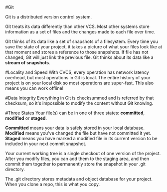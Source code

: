 #Git

Git is a distributed version control system.

Git treats its data differently than other VCS. Most other systems store information as a set of files and the changes made to each file over time.

Git thinks of its data like a set of snapshots of a filesystem. Every time you save the state of your project, it takes a picture of what your files look like at that moment and stores a reference to those snapshots. If file has not changed, Git will just link the previous file. Git thinks about its data like a **stream of snapshots**.

#Locality and Speed
With CVCS, every operation has network latency overhead, but most operations in Git is local. The entire history of your project is on your local disk so most operations are super-fast. This also means you can work offline! 

#Data Integrity
Everything in Git is checksummed and is referred by that checksum, so it's impossible to modify the content without Git knowing.

#Three States
Your file(s) can be in one of three states: **committed**, **modified** or **staged**.

**Committed** means your data is safely stored in your local database.
**Modified** means you've changed the file but have not committed it yet.
**Staged** means you have marked a modified file in its current version to be included in your next commit snapshot.

Your current working tree is a single checkout of one version of the project. After you modify files, you can add them to the staging area, and then commit them together to permanently store the snapshot in your .git directory.

The .git directory stores metadata and object database for your project. When you clone a repo, this is what you copy.

